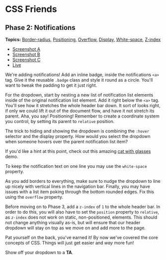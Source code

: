 # CSS Friends

## Phase 2: Notifications

**Topics:** [Border-radius][t-border-radius],
[Positioning][t-positioning], [Overflow][t-overflow],
[Display][t-display], [White-space][t-white-space], [Z-index][t-z-index]

- [Screenshot A][ss-02-a]
- [Screenshot B][ss-02-b]
- [Screenshot C][ss-02-c]
- [Live][live-02]

We're adding notifications! Add an inline badge, inside the
notifications `<a>` tag. Give it the reusable `.badge` class and style
it round as a circle. You'll want to tweak the padding to get it just
right.

For the dropdown, start by nesting a new list of notification list
elements inside of the original notification list element. Add it right
below the `<a>` tag. You'll see how it stretches the whole header bar
down. It sort of looks right, if only we could lift it out of the
document flow, and have it not stretch its parent. Aha, you say!
Positioning! Remember to create a coordinate system you control, by
setting its parent to `relative` position.

The trick to hiding and showing the dropdown is combining the `:hover`
selector and the display property. How would you select the dropdown
when someone hovers over the parent notification list item?

If you'd like a hint at this point, check out this amazing [cat with
glasses][t-glasses-demo] demo.

To keep the notification text on one line you may use the `white-space`
property.

As you add borders to everything, make sure to nudge the dropdown to
line up nicely with vertical lines in the navigation bar. Finally, you
may have issues with a list item poking through the bottom rounded
edges. Fix this using the `overflow` property.

Before moving on to Phase 3, add a `z-index` of `1` to the whole header
bar. In order to do this, you will also have to set the `position`
property to `relative`, as `z-index` does not work on static,
non-positioned, elements. This should not change anything visually
as-is, but will ensure that our header dropdown will stay on top as we
move on and add more to the page.

Pat yourself on the back, you've earned it! By now we've covered the
core concepts of CSS. Things will just get easier and *way* more fun!

Show off your dropdown to a **TA**.

[ss-02-a]: http://assets.aaonline.io/fullstack/html-css/micro-projects/css-friends/docs/screenshots/02-notifications-a.png
[ss-02-b]: http://assets.aaonline.io/fullstack/html-css/micro-projects/css-friends/docs/screenshots/02-notifications-b.png
[ss-02-c]: http://assets.aaonline.io/fullstack/html-css/micro-projects/css-friends/docs/screenshots/02-notifications-c.png
[live-02]: http://appacademy.github.io/css-friends/solution/02-notifications.html

[t-border-radius]: https://developer.mozilla.org/en-US/docs/Web/CSS/border-radius
[t-positioning]: https://github.com/appacademy/css-demos/#positioning
[t-overflow]: https://developer.mozilla.org/en-US/docs/Web/CSS/overflow
[t-display]: https://github.com/appacademy/css-demos/#the-display-property
[t-white-space]: https://developer.mozilla.org/en-US/docs/Web/CSS/white-space
[t-z-index]: https://github.com/appacademy/css-demos/#z-index
[t-glasses-demo]: http://appacademy.github.io/css-demos/positioning.html
